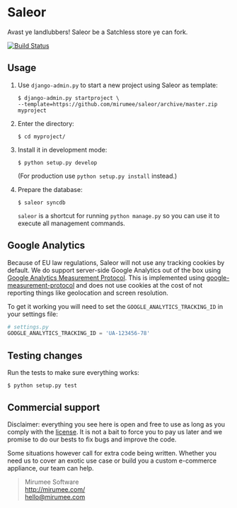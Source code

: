 Saleor
======

Avast ye landlubbers! Saleor be a Satchless store ye can fork.

[![Build Status](https://travis-ci.org/mirumee/saleor.png?branch=master)](https://travis-ci.org/mirumee/saleor)


Usage
-----

1. Use `django-admin.py` to start a new project using Saleor as template:

   ```
   $ django-admin.py startproject \
   --template=https://github.com/mirumee/saleor/archive/master.zip myproject
   ```
2. Enter the directory:

   ```
   $ cd myproject/
   ```
3. Install it in development mode:

   ```
   $ python setup.py develop
   ```
   (For production use `python setup.py install` instead.)
4. Prepare the database:

   ```
   $ saleor syncdb
   ```

   `saleor` is a shortcut for running `python manage.py` so you can use it to execute all management commands.


Google Analytics
----------------

Because of EU law regulations, Saleor will not use any tracking cookies by default. We do support server-side Google Analytics out of the box using [Google Analytics Measurement Protocol](https://developers.google.com/analytics/devguides/collection/protocol/v1/). This is implemented using [google-measurement-protocol](https://pypi.python.org/pypi/google-measurement-protocol) and does not use cookies at the cost of not reporting things like geolocation and screen resolution.

To get it working you will need to set the `GOOGLE_ANALYTICS_TRACKING_ID` in your settings file:

```python
# settings.py
GOOGLE_ANALYTICS_TRACKING_ID = 'UA-123456-78'
```


Testing changes
---------------

Run the tests to make sure everything works:

```
$ python setup.py test
```


Commercial support
------------------

Disclaimer: everything you see here is open and free to use as long as you comply with the [license](LICENSE). It is not a bait to force you to pay us later and we promise to do our bests to fix bugs and improve the code.

Some situations however call for extra code being written. Whether you need us to cover an exotic use case or build you a custom e-commerce appliance, our team can help.

> Mirumee Software  
> http://mirumee.com/  
> hello@mirumee.com
